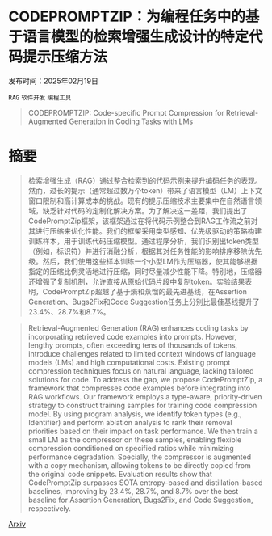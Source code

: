 # CODEPROMPTZIP：为编程任务中的基于语言模型的检索增强生成设计的特定代码提示压缩方法

发布时间：2025年02月19日

`RAG` `软件开发` `编程工具`

> CODEPROMPTZIP: Code-specific Prompt Compression for Retrieval-Augmented Generation in Coding Tasks with LMs

# 摘要

> 检索增强生成（RAG）通过整合检索到的代码示例来提升编码任务的表现。然而，过长的提示（通常超过数万个token）带来了语言模型（LM）上下文窗口限制和高计算成本的挑战。现有的提示压缩技术主要集中在自然语言领域，缺乏针对代码的定制化解决方案。为了解决这一差距，我们提出了CodePromptZip框架，该框架通过在将代码示例整合到RAG工作流之前对其进行压缩来优化性能。我们的框架采用类型感知、优先级驱动的策略构建训练样本，用于训练代码压缩模型。通过程序分析，我们识别出token类型（例如，标识符）并进行消融分析，根据其对任务性能的影响排序移除优先级。然后，我们使用这些样本训练一个小型LM作为压缩器，使其能够根据指定的压缩比例灵活地进行压缩，同时尽量减少性能下降。特别地，压缩器还增强了复制机制，允许直接从原始代码片段中复制token。实验结果表明，CodePromptZip超越了基于熵和蒸馏的最先进基线，在Assertion Generation、Bugs2Fix和Code Suggestion任务上分别比最佳基线提升了23.4%、28.7%和8.7%。

> Retrieval-Augmented Generation (RAG) enhances coding tasks by incorporating retrieved code examples into prompts. However, lengthy prompts, often exceeding tens of thousands of tokens, introduce challenges related to limited context windows of language models (LMs) and high computational costs. Existing prompt compression techniques focus on natural language, lacking tailored solutions for code. To address the gap, we propose CodePromptZip, a framework that compresses code examples before integrating into RAG workflows. Our framework employs a type-aware, priority-driven strategy to construct training samples for training code compression model. By using program analysis, we identify token types (e.g., Identifier) and perform ablation analysis to rank their removal priorities based on their impact on task performance. We then train a small LM as the compressor on these samples, enabling flexible compression conditioned on specified ratios while minimizing performance degradation. Specially, the compressor is augmented with a copy mechanism, allowing tokens to be directly copied from the original code snippets. Evaluation results show that CodePromptZip surpasses SOTA entropy-based and distillation-based baselines, improving by 23.4%, 28.7%, and 8.7% over the best baseline for Assertion Generation, Bugs2Fix, and Code Suggestion, respectively.

[Arxiv](https://arxiv.org/abs/2502.14925)